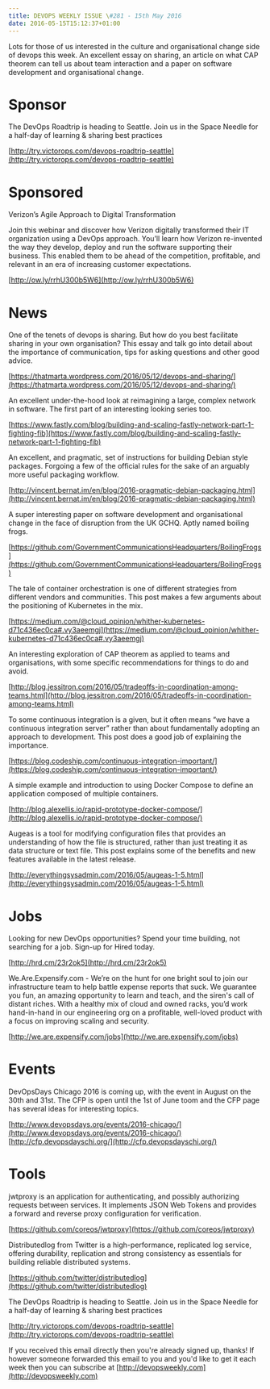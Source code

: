 ```yaml
---
title: DEVOPS WEEKLY ISSUE \#281 - 15th May 2016 
date: 2016-05-15T15:12:37+01:00
---
```


Lots for those of us interested in the culture and organisational change side of devops this week. An excellent essay on sharing, an article on what CAP theorem can tell us about team interaction and a paper on software development and organisational change.


Sponsor
======

The DevOps Roadtrip is heading to Seattle. Join us in the Space Needle for a half-day of learning & sharing best practices

[http://try.victorops.com/devops-roadtrip-seattle](http://try.victorops.com/devops-roadtrip-seattle)


Sponsored
========

Verizon’s Agile Approach to Digital Transformation

Join this webinar and discover how Verizon digitally transformed their IT organization using a DevOps approach. You’ll learn how Verizon re-invented the way they develop, deploy and run the software supporting their business. This enabled them to be ahead of the competition, profitable, and relevant in an era of increasing customer expectations.

[http://ow.ly/rrhU300b5W6](http://ow.ly/rrhU300b5W6)


News
====

One of the tenets of devops is sharing. But how do you best facilitate sharing in your own organisation? This essay and talk go into detail about the importance of communication, tips for asking questions and other good advice.

[https://thatmarta.wordpress.com/2016/05/12/devops-and-sharing/](https://thatmarta.wordpress.com/2016/05/12/devops-and-sharing/)


An excellent under-the-hood look at reimagining a large, complex network in software.  The first part of an interesting looking series too.

[https://www.fastly.com/blog/building-and-scaling-fastly-network-part-1-fighting-fib](https://www.fastly.com/blog/building-and-scaling-fastly-network-part-1-fighting-fib)


An excellent, and pragmatic, set of instructions for building Debian style packages. Forgoing a few of the official rules for the sake of an arguably more useful packaging workflow.

[http://vincent.bernat.im/en/blog/2016-pragmatic-debian-packaging.html](http://vincent.bernat.im/en/blog/2016-pragmatic-debian-packaging.html)


A super interesting paper on software development and organisational change in the face of disruption from the UK GCHQ. Aptly named boiling frogs.

[https://github.com/GovernmentCommunicationsHeadquarters/BoilingFrogs](https://github.com/GovernmentCommunicationsHeadquarters/BoilingFrogs)


The tale of container orchestration is one of different strategies from different vendors and communities. This post makes a few arguments about the positioning of Kubernetes in the mix.

[https://medium.com/@cloud_opinion/whither-kubernetes-d71c436ec0ca#.vy3aeemgj](https://medium.com/@cloud_opinion/whither-kubernetes-d71c436ec0ca#.vy3aeemgj)


An interesting exploration of CAP theorem as applied to teams and organisations, with some specific recommendations for things to do and avoid.

[http://blog.jessitron.com/2016/05/tradeoffs-in-coordination-among-teams.html](http://blog.jessitron.com/2016/05/tradeoffs-in-coordination-among-teams.html)


To some continuous integration is a given, but it often means “we have a continuous integration server” rather than about fundamentally adopting an approach to development. This post does a good job of explaining the importance.

[https://blog.codeship.com/continuous-integration-important/](https://blog.codeship.com/continuous-integration-important/)


A simple example and introduction to using Docker Compose to define an application composed of multiple containers.

[http://blog.alexellis.io/rapid-prototype-docker-compose/](http://blog.alexellis.io/rapid-prototype-docker-compose/)


Augeas is a tool for modifying configuration files that provides an understanding of how the file is structured, rather than just treating it as data structure or text file. This post explains some of the benefits and new features available in the latest release.

[http://everythingsysadmin.com/2016/05/augeas-1-5.html](http://everythingsysadmin.com/2016/05/augeas-1-5.html)


Jobs
====

Looking for new DevOps opportunities? Spend your time building, not searching for a job. Sign-up for Hired today.

[http://hrd.cm/23r2ok5](http://hrd.cm/23r2ok5)


We.Are.Expensify.com - We’re on the hunt for one bright soul to join our infrastructure team to help battle expense reports that suck. We guarantee you fun, an amazing opportunity to learn and teach, and the siren's call of distant riches. With a healthy mix of cloud and owned racks, you’d work hand-in-hand in our engineering org on a profitable, well-loved product with a focus on improving scaling and security.

[http://we.are.expensify.com/jobs](http://we.are.expensify.com/jobs)


Events
======

DevOpsDays Chicago 2016 is coming up, with the event in August on the 30th and 31st. The CFP is open until the 1st of June toom and the CFP page has several ideas for interesting topics.

[http://www.devopsdays.org/events/2016-chicago/](http://www.devopsdays.org/events/2016-chicago/)
[http://cfp.devopsdayschi.org/](http://cfp.devopsdayschi.org/)


Tools
=====

jwtproxy is an application for  authenticating, and possibly authorizing requests between services. It implements JSON Web Tokens and provides a forward and reverse proxy configuration for verification.

[https://github.com/coreos/jwtproxy](https://github.com/coreos/jwtproxy)


Distributedlog from Twitter is a high-performance, replicated log service, offering durability, replication and strong consistency as essentials for building reliable distributed systems.

[https://github.com/twitter/distributedlog](https://github.com/twitter/distributedlog)



The DevOps Roadtrip is heading to Seattle. Join us in the Space Needle for a half-day of learning & sharing best practices

[http://try.victorops.com/devops-roadtrip-seattle](http://try.victorops.com/devops-roadtrip-seattle)


If you received this email directly then you're already signed up, thanks! If however someone forwarded this email to you and you'd like to get it each week then you can subscribe at [http://devopsweekly.com](http://devopsweekly.com)

